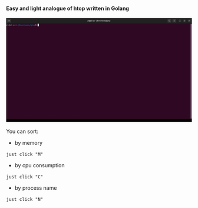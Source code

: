 #### Easy and light analogue of htop written in Golang

![](https://raw.githubusercontent.com/morheus9/gtop/main/assets/animation.gif)

You can sort:
- by memory
```
just click "M"
```
- by cpu consumption
```
just click "C"
```
- by process name
```
just click "N"
```